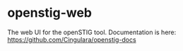 # openstig-web
The web UI for the openSTIG tool. Documentation is here: https://github.com/Cingulara/openstig-docs